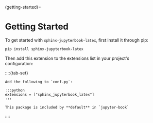 (getting-started)=
# Getting Started

To get started with `sphinx-jupyterbook-latex`, first install it through pip:

```bash
pip install sphinx-jupyterbook-latex
```

Then add this extension to the extensions list in your project's configuration:

::::{tab-set}
```{tab-item} Sphinx
Add the following to `conf.py`:

:::python
extensions = ["sphinx_jupyterbook_latex"]
:::
```

```{tab-item} Jupyter Book
This package is included by **default** in `jupyter-book`
```
::::